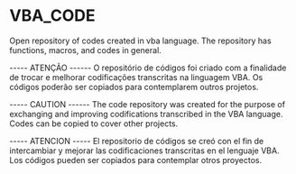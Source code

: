 # VBA_CODE
 Open repository of codes created in vba language. The repository has functions, macros, and codes in general.
 
 ----- ATENÇÃO ------
O repositório de códigos foi criado com a finalidade de trocar e melhorar codificações transcritas na linguagem VBA. 
Os códigos poderão ser copiados para contemplarem outros projetos. 

----- CAUTION ------
The code repository was created for the purpose of exchanging and improving codifications transcribed in the VBA language.
Codes can be copied to cover other projects.

----- ATENCION -----
El repositorio de códigos se creó con el fin de intercambiar y mejorar las codificaciones transcritas en el lenguaje VBA.
Los códigos pueden ser copiados para contemplar otros proyectos.
